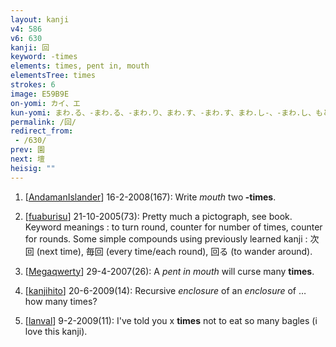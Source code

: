 ```yaml
---
layout: kanji
v4: 586
v6: 630
kanji: 回
keyword: -times
elements: times, pent in, mouth
elementsTree: times
strokes: 6
image: E59B9E
on-yomi: カイ、エ
kun-yomi: まわ.る、-まわ.る、-まわ.り、まわ.す、-まわ.す、まわ.し-、-まわ.し、もとお.る、か.える
permalink: /回/
redirect_from:
 - /630/
prev: 園
next: 壇
heisig: ""
---
```


1) [<a href="http://kanji.koohii.com/profile/AndamanIslander">AndamanIslander</a>] 16-2-2008(167): Write <em>mouth</em> two<strong> -times</strong>.

2) [<a href="http://kanji.koohii.com/profile/fuaburisu">fuaburisu</a>] 21-10-2005(73): Pretty much a pictograph, see book. Keyword meanings : to turn round, counter for number of times, counter for rounds. Some simple compounds using previously learned kanji : 次回 (next time), 毎回 (every time/each round), 回る (to wander around).

3) [<a href="http://kanji.koohii.com/profile/Megaqwerty">Megaqwerty</a>] 29-4-2007(26): A <em>pent in mouth</em> will curse many <strong>times</strong>.

4) [<a href="http://kanji.koohii.com/profile/kanjihito">kanjihito</a>] 20-6-2009(14): Recursive <em>enclosure</em> of an <em>enclosure</em> of … how many times?

5) [<a href="http://kanji.koohii.com/profile/lanval">lanval</a>] 9-2-2009(11): I&#039;ve told you x <strong>times</strong> not to eat so many bagles (i love this kanji).

